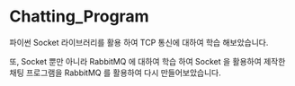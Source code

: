 # Chatting_Program

파이썬 Socket 라이브러리를 활용 하여 TCP 통신에 대하여 학습 해보았습니다.

또, Socket 뿐만 아니라 RabbitMQ 에 대하여 학습 하여 Socket 을 활용하여 제작한 채팅 프로그램을 RabbitMQ 를 활용하여 다시 만들어보았습니다.

